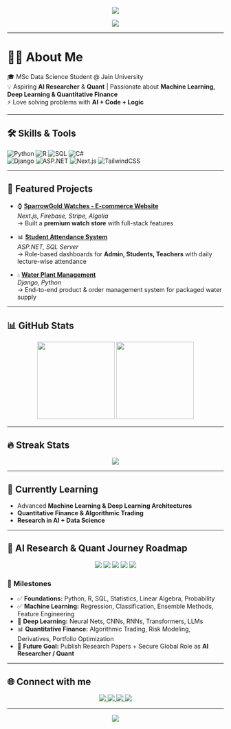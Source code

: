 <!-- Stylish Banner -->
<p align="center">
  <img src="https://capsule-render.vercel.app/api?type=waving&color=0:0D1117,100:243B55&height=200&section=header&text=Maulik%20Chothani&fontSize=50&fontColor=58A6FF&animation=fadeIn&fontAlignY=35&font=Poppins"/>
</p>

<!-- Animated Typing Effect -->
<p align="center">
  <img src="https://readme-typing-svg.herokuapp.com?font=Poppins&size=24&duration=4000&pause=1000&color=58A6FF&center=true&vCenter=true&width=700&lines=👋+Hi,+I'm+Maulik+Chothani;MSc+Data+Science+Student;Aspiring+AI+Researcher+%7C+Quant;Passionate+about+ML,+DL,+Finance" />
</p>

---

# 👨‍💻 About Me  
🎓 MSc Data Science Student @ Jain University  
💡 Aspiring **AI Researcher** & **Quant** | Passionate about **Machine Learning, Deep Learning & Quantitative Finance**  
⚡ Love solving problems with **AI + Code + Logic**  

---

## 🛠️ Skills & Tools
<p align="center">
  
![Python](https://img.shields.io/badge/-Python-3776AB?style=for-the-badge&logo=python&logoColor=white)
![R](https://img.shields.io/badge/-R-276DC3?style=for-the-badge&logo=r&logoColor=white)
![SQL](https://img.shields.io/badge/-SQL-4479A1?style=for-the-badge&logo=postgresql&logoColor=white)
![C#](https://img.shields.io/badge/-C%23-239120?style=for-the-badge&logo=c-sharp&logoColor=white)  
![Django](https://img.shields.io/badge/-Django-092E20?style=for-the-badge&logo=django&logoColor=white)
![ASP.NET](https://img.shields.io/badge/-ASP.NET-5C2D91?style=for-the-badge&logo=.net&logoColor=white)
![Next.js](https://img.shields.io/badge/-Next.js-000000?style=for-the-badge&logo=next.js&logoColor=white)
![TailwindCSS](https://img.shields.io/badge/-TailwindCSS-38B2AC?style=for-the-badge&logo=tailwind-css&logoColor=white)

</p>

---

## 📂 Featured Projects  

- ⌚ **[SparrowGold Watches - E-commerce Website](#)**  
   *Next.js, Firebase, Stripe, Algolia*  
   → Built a **premium watch store** with full-stack features  

- 📊 **[Student Attendance System](#)**  
   *ASP.NET, SQL Server*  
   → Role-based dashboards for **Admin, Students, Teachers** with daily lecture-wise attendance  

- 💧 **[Water Plant Management](#)**  
   *Django, Python*  
   → End-to-end product & order management system for packaged water supply  

---

## 📊 GitHub Stats
<p align="center">
  <img src="https://github-readme-stats.vercel.app/api?username=maulikcmr05&show_icons=true&theme=radical&bg_color=0D1117,141E30,243B55&title_color=58A6FF&text_color=FFFFFF" height="180px"/>
  <img src="https://github-readme-stats.vercel.app/api/top-langs/?username=maulikcmr05&layout=compact&theme=radical&bg_color=0D1117,141E30,243B55&title_color=58A6FF&text_color=FFFFFF" height="180px"/>
</p>

---

## 🔥 Streak Stats
<p align="center">
  <img src="https://streak-stats.demolab.com?user=maulikcmr05&theme=highcontrast&background=141E30&ring=58A6FF&fire=FF4500&currStreakLabel=FFFFFF" />
</p>

---

## 🌱 Currently Learning  
- Advanced **Machine Learning & Deep Learning Architectures**  
- **Quantitative Finance & Algorithmic Trading**  
- **Research in AI + Data Science**  

---

## 🧭 AI Research & Quant Journey Roadmap  

<p align="center">
  <img src="https://img.shields.io/badge/Phase-1%20%7C%20Foundations-243B55?style=for-the-badge&logo=python&logoColor=white"/>
  <img src="https://img.shields.io/badge/Phase-2%20%7C%20Machine%20Learning-0D1117?style=for-the-badge&logo=scikit-learn&logoColor=white"/>
  <img src="https://img.shields.io/badge/Phase-3%20%7C%20Deep%20Learning-243B55?style=for-the-badge&logo=pytorch&logoColor=white"/>
  <img src="https://img.shields.io/badge/Phase-4%20%7C%20Quantitative%20Finance-0D1117?style=for-the-badge&logo=quantconnect&logoColor=white"/>
  <img src="https://img.shields.io/badge/Phase-5%20%7C%20AI%20Researcher-243B55?style=for-the-badge&logo=openai&logoColor=white"/>
</p>

### 📌 Milestones  
- ✅ **Foundations:** Python, R, SQL, Statistics, Linear Algebra, Probability  
- ✅ **Machine Learning:** Regression, Classification, Ensemble Methods, Feature Engineering  
- 🚀 **Deep Learning:** Neural Nets, CNNs, RNNs, Transformers, LLMs  
- 📊 **Quantitative Finance:** Algorithmic Trading, Risk Modeling, Derivatives, Portfolio Optimization  
- 🎯 **Future Goal:** Publish Research Papers + Secure Global Role as **AI Researcher / Quant**  

---

## 🌐 Connect with me  
<p align="center">
  <a href="https://www.linkedin.com/in/maulik-chothani-aa82a5345" target="_blank">
    <img src="https://img.shields.io/badge/LinkedIn-0077B5?style=for-the-badge&logo=linkedin&logoColor=white"/>
  </a>
  <a href="mailto:maulikcmr05@gmail.com">
    <img src="https://img.shields.io/badge/Gmail-D14836?style=for-the-badge&logo=gmail&logoColor=white"/>
  </a>
  <a href="https://github.com/maulikcmr05">
    <img src="https://img.shields.io/badge/GitHub-100000?style=for-the-badge&logo=github&logoColor=white"/>
  </a>
  <a href="#">
    <img src="https://img.shields.io/badge/Portfolio-000000?style=for-the-badge&logo=vercel&logoColor=white"/>
  </a>
</p>

---

<!-- Footer Banner -->
<p align="center">
  <img src="https://capsule-render.vercel.app/api?type=waving&color=0:243B55,100:0D1117&height=120&section=footer"/>
</p>
